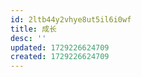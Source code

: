 ```yaml
---
id: 2ltb44y2vhye8ut5il6i0wf
title: 成长
desc: ''
updated: 1729226624709
created: 1729226624709
---
```

